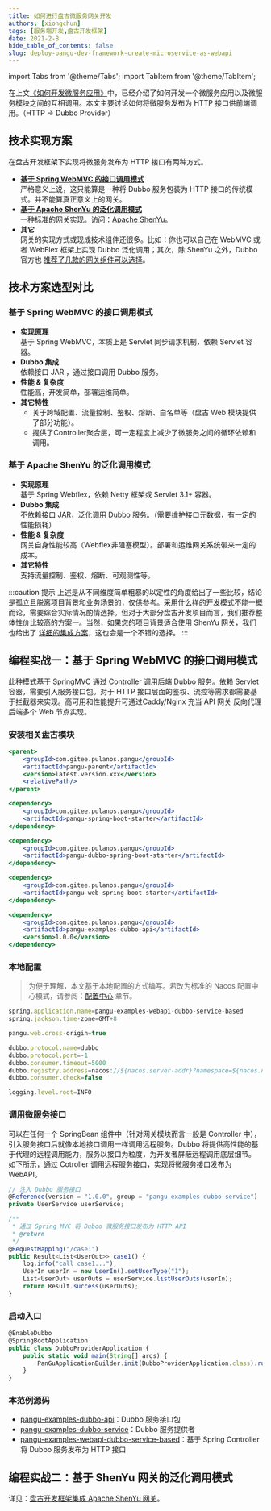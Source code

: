 ```yaml
---
title: 如何进行盘古微服务网关开发
authors: [xiongchun]
tags: [服务端开发,盘古开发框架]
date: 2021-2-8
hide_table_of_contents: false
slug: deploy-pangu-dev-framework-create-microservice-as-webapi
---
```


import Tabs from '@theme/Tabs';
import TabItem from '@theme/TabItem';

在上文[《如何开发微服务应用》](pangu-dev-framework-create-microservice)中，已经介绍了如何开发一个微服务应用以及微服务模块之间的互相调用。本文主要讨论如何将微服务发布为 HTTP 接口供前端调用。（HTTP -> Dubbo Provider）

<!--truncate-->
## 技术实现方案
在盘古开发框架下实现将微服务发布为 HTTP 接口有两种方式。  
- **[基于 Spring WebMVC 的接口调用模式](https://xiongchun.github.io/pangu-framework/docs/quick-start/gateway/webmvc)**   
  严格意义上说，这只能算是一种将 Dubbo 服务包装为 HTTP 接口的传统模式。并不能算真正意义上的网关。
- **[基于 Apache ShenYu 的泛化调用模式](https://xiongchun.github.io/pangu-framework/docs/quick-start/gateway/shenyu)**  
  一种标准的网关实现。访问：[Apache ShenYu](https://shenyu.apache.org/)。
- **其它**  
  网关的实现方式或现成技术组件还很多。比如：你也可以自己在 WebMVC 或者 WebFlex 框架上实现 Dubbo 泛化调用；其次，除 ShenYu 之外，Dubbo 官方也 [推荐了几款的网关组件可以选择](https://cn.dubbo.apache.org/zh-cn/overview/what/ecosystem/gateway/)。

## 技术方案选型对比

### 基于 Spring WebMVC 的接口调用模式
- **实现原理**  
基于 Spring WebMVC，本质上是 Servlet 同步请求机制，依赖 Servlet 容器。
- **Dubbo 集成**  
依赖接口 JAR ，通过接口调用 Dubbo 服务。
- **性能 & 复杂度**  
性能高，开发简单，部署运维简单。
- **其它特性**  
  - 关于跨域配置、流量控制、鉴权、熔断、白名单等（盘古 Web 模块提供了部分功能）。
  - 提供了Controller聚合层，可一定程度上减少了微服务之间的循环依赖和调用。

### 基于 Apache ShenYu 的泛化调用模式
- **实现原理**  
基于 Spring Webflex，依赖 Netty 框架或 Servlet 3.1+ 容器。
- **Dubbo 集成**  
不依赖接口 JAR，泛化调用 Dubbo 服务。（需要维护接口元数据，有一定的性能损耗）
- **性能 & 复杂度**  
网关自身性能较高（Webflex非阻塞模型）。部署和运维网关系统带来一定的成本。
- **其它特性**  
支持流量控制、鉴权、熔断、可观测性等。

:::caution 提示
上述是从不同维度简单粗暴的以定性的角度给出了一些比较，结论是孤立且脱离项目背景和业务场景的，仅供参考。采用什么样的开发模式不能一概而论，需要综合实际情况酌情选择。但对于大部分盘古开发项目而言，我们推荐整体性价比较高的方案一。当然，如果您的项目背景适合使用 ShenYu 网关，我们也给出了 [详细的集成方案](http://localhost:3000/blog/pangu-dev-framework-apache-shenyu)，这也会是一个不错的选择。
:::

## 编程实战一：基于 Spring WebMVC 的接口调用模式
此种模式基于 SpringMVC 通过 Controller 调用后端 Dubbo 服务。依赖 Servlet 容器，需要引入服务接口包。对于 HTTP 接口层面的鉴权、流控等需求都需要基于拦截器来实现。高可用和性能提升可通过Caddy/Nginx 充当 API 网关 反向代理后端多个 Web 节点实现。

### 安装相关盘古模块

<Tabs defaultValue="dependency3">
<TabItem value="parent" label="盘古 Parent">

```jsx
<parent>
	<groupId>com.gitee.pulanos.pangu</groupId>
	<artifactId>pangu-parent</artifactId>
	<version>latest.version.xxx</version>
	<relativePath/>
</parent>
```
</TabItem>
<TabItem value="dependency1" label="基础模块">

```jsx
<dependency>
    <groupId>com.gitee.pulanos.pangu</groupId>
    <artifactId>pangu-spring-boot-starter</artifactId>
</dependency>
```
</TabItem>
<TabItem value="dependency2" label="Dubbo模块">

```jsx
<dependency>
	<groupId>com.gitee.pulanos.pangu</groupId>
	<artifactId>pangu-dubbo-spring-boot-starter</artifactId>
</dependency>
```
</TabItem>
<TabItem value="dependency3" label="Web模块">

```jsx
<dependency>
    <groupId>com.gitee.pulanos.pangu</groupId>
    <artifactId>pangu-web-spring-boot-starter</artifactId>
</dependency>
```
</TabItem>
<TabItem value="dependency4" label="服务接口包">

```jsx
<dependency>
    <groupId>com.gitee.pulanos.pangu</groupId>
    <artifactId>pangu-examples-dubbo-api</artifactId>
    <version>1.0.0</version>
</dependency>
```

</TabItem>
</Tabs>

### 本地配置

> 为便于理解，本文基于本地配置的方式编写。若改为标准的 Nacos 配置中心模式，请参阅：[配置中心](https://xiongchun.github.io/pangu-framework/docs/advanced-guide/nacos-config-center) 章节。

```jsx
spring.application.name=pangu-examples-webapi-dubbo-service-based
spring.jackson.time-zone=GMT+8

pangu.web.cross-origin=true

dubbo.protocol.name=dubbo
dubbo.protocol.port=-1 
dubbo.consumer.timeout=5000
dubbo.registry.address=nacos://${nacos.server-addr}?namespace=${nacos.namespace}
dubbo.consumer.check=false

logging.level.root=INFO
```

### 调用微服务接口
可以在任何一个 SpringBean 组件中（针对网关模块而言一般是 Controller 中），引入服务接口后就像本地接口调用一样调用远程服务。Dubbo 将提供高性能的基于代理的远程调用能力，服务以接口为粒度，为开发者屏蔽远程调用底层细节。
如下所示，通过 Cotroller 调用远程服务接口，实现将微服务接口发布为 WebAPI。

```jsx title="DemoController.java"
// 注入 Dubbo 服务接口
@Reference(version = "1.0.0", group = "pangu-examples-dubbo-service")
private UserService userService;

/**
 * 通过 Spring MVC 将 Duboo 微服务接口发布为 HTTP API
 * @return
 */
@RequestMapping("/case1")
public Result<List<UserOut>> case1() {
	log.info("call case1...");
	UserIn userIn = new UserIn().setUserType("1");
	List<UserOut> userOuts = userService.listUserOuts(userIn);
	return Result.success(userOuts);
}
```

### 启动入口

```jsx
@EnableDubbo
@SpringBootApplication
public class DubboProviderApplication {
	public static void main(String[] args) {
		PanGuApplicationBuilder.init(DubboProviderApplication.class).run(args);
	}
}
```

### 本范例源码
- [pangu-examples-dubbo-api](https://gitee.com/xiong-chun/pangu-framework/tree/master/pangu-examples/pangu-examples-dubbo-api)：Dubbo 服务接口包
- [pangu-examples-dubbo-service](https://gitee.com/xiong-chun/pangu-framework/tree/master/pangu-examples/pangu-examples-dubbo-service)：Dubbo 服务提供者
- [pangu-examples-webapi-dubbo-service-based](https://gitee.com/xiong-chun/pangu-framework/tree/master/pangu-examples/pangu-examples-webapi-dubbo-service-based)：基于 Spring Controller 将 Dubbo 服务发布为 HTTP 接口

## 编程实战二：基于 ShenYu 网关的泛化调用模式
详见：[盘古开发框架集成 Apache ShenYu 网关](pangu-dev-framework-apache-shenyu)。